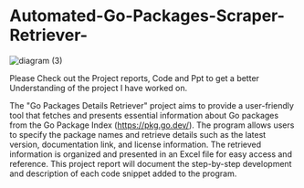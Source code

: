 # Automated-Go-Packages-Scraper-Retriever-

![diagram (3)](https://github.com/user-attachments/assets/bcb58fa1-fe3e-4bc9-8f0e-d17135375228)

Please Check out the Project reports, Code and Ppt to get a better Understanding of the project I have worked on. 

The "Go Packages Details Retriever" project aims to provide a user-friendly tool that fetches and presents essential information about Go packages from the Go Package Index (https://pkg.go.dev/). The program allows users to specify the package names and retrieve details such as the latest version, documentation link, and license information. The retrieved information is organized and presented in an Excel file for easy access and reference. This project report will document the step-by-step development and description of each code snippet added to the program.
